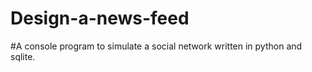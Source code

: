 # Design-a-news-feed

#A console program to simulate a social network written in python and sqlite.
